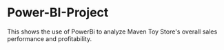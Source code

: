 # Power-BI-Project
This shows the use of PowerBi to analyze Maven Toy Store's overall sales performance and profitability.
